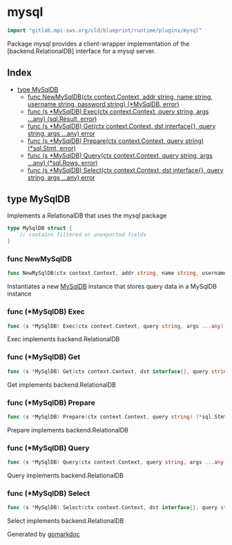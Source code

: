 <!-- Code generated by gomarkdoc. DO NOT EDIT -->

# mysql

```go
import "gitlab.mpi-sws.org/cld/blueprint/runtime/plugins/mysql"
```

Package mysql provides a client\-wrapper implementation of the \[backend.RelationalDB\] interface for a mysql server.

## Index

- [type MySqlDB](<#MySqlDB>)
  - [func NewMySqlDB\(ctx context.Context, addr string, name string, username string, password string\) \(\*MySqlDB, error\)](<#NewMySqlDB>)
  - [func \(s \*MySqlDB\) Exec\(ctx context.Context, query string, args ...any\) \(sql.Result, error\)](<#MySqlDB.Exec>)
  - [func \(s \*MySqlDB\) Get\(ctx context.Context, dst interface\{\}, query string, args ...any\) error](<#MySqlDB.Get>)
  - [func \(s \*MySqlDB\) Prepare\(ctx context.Context, query string\) \(\*sql.Stmt, error\)](<#MySqlDB.Prepare>)
  - [func \(s \*MySqlDB\) Query\(ctx context.Context, query string, args ...any\) \(\*sql.Rows, error\)](<#MySqlDB.Query>)
  - [func \(s \*MySqlDB\) Select\(ctx context.Context, dst interface\{\}, query string, args ...any\) error](<#MySqlDB.Select>)


<a name="MySqlDB"></a>
## type MySqlDB

Implements a RelationalDB that uses the mysql package

```go
type MySqlDB struct {
    // contains filtered or unexported fields
}
```

<a name="NewMySqlDB"></a>
### func NewMySqlDB

```go
func NewMySqlDB(ctx context.Context, addr string, name string, username string, password string) (*MySqlDB, error)
```

Instantiates a new [MySqlDB](<#MySqlDB>) instance that stores query data in a MySqlDB instance

<a name="MySqlDB.Exec"></a>
### func \(\*MySqlDB\) Exec

```go
func (s *MySqlDB) Exec(ctx context.Context, query string, args ...any) (sql.Result, error)
```

Exec implements backend.RelationalDB

<a name="MySqlDB.Get"></a>
### func \(\*MySqlDB\) Get

```go
func (s *MySqlDB) Get(ctx context.Context, dst interface{}, query string, args ...any) error
```

Get implements backend.RelationalDB

<a name="MySqlDB.Prepare"></a>
### func \(\*MySqlDB\) Prepare

```go
func (s *MySqlDB) Prepare(ctx context.Context, query string) (*sql.Stmt, error)
```

Prepare implements backend.RelationalDB

<a name="MySqlDB.Query"></a>
### func \(\*MySqlDB\) Query

```go
func (s *MySqlDB) Query(ctx context.Context, query string, args ...any) (*sql.Rows, error)
```

Query implements backend.RelationalDB

<a name="MySqlDB.Select"></a>
### func \(\*MySqlDB\) Select

```go
func (s *MySqlDB) Select(ctx context.Context, dst interface{}, query string, args ...any) error
```

Select implements backend.RelationalDB

Generated by [gomarkdoc](<https://github.com/princjef/gomarkdoc>)
